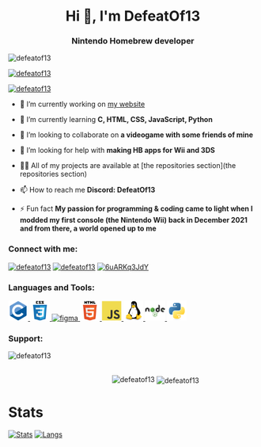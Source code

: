 <h1 align="center">Hi 👋, I'm DefeatOf13</h1>
<h3 align="center">Nintendo Homebrew developer</h3>

<p align="left"> <img src="https://komarev.com/ghpvc/?username=defeatof13&label=Profile%20views&color=0e75b6&style=flat" alt="defeatof13" /> </p>

<p align="left"> <a href="https://github.com/ryo-ma/github-profile-trophy"><img src="https://github-profile-trophy.vercel.app/?username=defeatof13" alt="defeatof13" /></a> </p>

<p align="left"> <a href="https://twitter.com/defeatof13" target="blank"><img src="https://img.shields.io/twitter/follow/defeatof13?logo=twitter&style=for-the-badge" alt="defeatof13" /></a> </p>

- 🔭 I’m currently working on [my website](https://defeatof13.github.io/)

- 🌱 I’m currently learning **C, HTML, CSS, JavaScript, Python**

- 👯 I’m looking to collaborate on **a videogame with some friends of mine**

- 🤝 I’m looking for help with **making HB apps for Wii and 3DS**

- 👨‍💻 All of my projects are available at [the repositories section](the repositories section)

- 📫 How to reach me **Discord: DefeatOf13**

- ⚡ Fun fact **My passion for programming & coding came to light when I modded my first console (the Nintendo Wii) back in December 2021 and from there, a world opened up to me**

<h3 align="left">Connect with me:</h3>
<p align="left">
<a href="https://twitter.com/defeatof13" target="blank"><img align="center" src="https://raw.githubusercontent.com/rahuldkjain/github-profile-readme-generator/master/src/images/icons/Social/twitter.svg" alt="defeatof13" height="30" width="40" /></a>
<a href="https://www.youtube.com/c/defeatof13" target="blank"><img align="center" src="https://raw.githubusercontent.com/rahuldkjain/github-profile-readme-generator/master/src/images/icons/Social/youtube.svg" alt="defeatof13" height="30" width="40" /></a>
<a href="https://discord.gg/6uARKq3JdY" target="blank"><img align="center" src="https://raw.githubusercontent.com/rahuldkjain/github-profile-readme-generator/master/src/images/icons/Social/discord.svg" alt="6uARKq3JdY" height="30" width="40" /></a>
</p>

<h3 align="left">Languages and Tools:</h3>
<p align="left"> <a href="https://www.cprogramming.com/" target="_blank" rel="noreferrer"> <img src="https://raw.githubusercontent.com/devicons/devicon/master/icons/c/c-original.svg" alt="c" width="40" height="40"/> </a> <a href="https://www.w3schools.com/css/" target="_blank" rel="noreferrer"> <img src="https://raw.githubusercontent.com/devicons/devicon/master/icons/css3/css3-original-wordmark.svg" alt="css3" width="40" height="40"/> </a> <a href="https://www.figma.com/" target="_blank" rel="noreferrer"> <img src="https://www.vectorlogo.zone/logos/figma/figma-icon.svg" alt="figma" width="40" height="40"/> </a> <a href="https://www.w3.org/html/" target="_blank" rel="noreferrer"> <img src="https://raw.githubusercontent.com/devicons/devicon/master/icons/html5/html5-original-wordmark.svg" alt="html5" width="40" height="40"/> </a> <a href="https://developer.mozilla.org/en-US/docs/Web/JavaScript" target="_blank" rel="noreferrer"> <img src="https://raw.githubusercontent.com/devicons/devicon/master/icons/javascript/javascript-original.svg" alt="javascript" width="40" height="40"/> </a> <a href="https://www.linux.org/" target="_blank" rel="noreferrer"> <img src="https://raw.githubusercontent.com/devicons/devicon/master/icons/linux/linux-original.svg" alt="linux" width="40" height="40"/> </a> <a href="https://nodejs.org" target="_blank" rel="noreferrer"> <img src="https://raw.githubusercontent.com/devicons/devicon/master/icons/nodejs/nodejs-original-wordmark.svg" alt="nodejs" width="40" height="40"/> </a> <a href="https://www.python.org" target="_blank" rel="noreferrer"> <img src="https://raw.githubusercontent.com/devicons/devicon/master/icons/python/python-original.svg" alt="python" width="40" height="40"/> </a> </p>

<h3 align="left">Support:</h3>
<p><a href="https://ko-fi.com/defeatof13"> <img align="left" src="https://cdn.ko-fi.com/cdn/kofi3.png?v=3" height="50" width="210" alt="defeatof13" /></a></p><br><br>

<p><img align="left" src="https://github-readme-stats.vercel.app/api/top-langs?username=defeatof13&show_icons=true&locale=en&layout=compact" alt="defeatof13" /></p>

<p>&nbsp;<img align="center" src="https://github-readme-stats.vercel.app/api?username=defeatof13&show_icons=true&locale=en" alt="defeatof13" /></p>


# Stats
<a target="_blank" href=""><img alt="Stats" src="https://github-readme-stats.vercel.app/api?username=DefeatOf13"/></a>
<a target="_blank" href=""><img alt="Langs" src="https://github-readme-stats.vercel.app/api/top-langs/?username=DefeatOf13&layout=compact"/></a>

